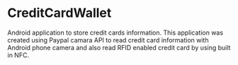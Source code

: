 # CreditCardWallet
Android application to store credit cards information. This application was created using Paypal camara API to read credit card information with Android phone camera and also read RFID enabled credit card by using built in NFC.
